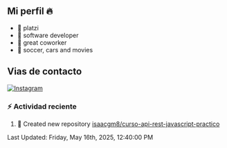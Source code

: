 ## Mi perfil 🔥


- 🔭 platzi
- 🌱 software developer
- 👯 great coworker
- 💬 soccer, cars and movies

## Vias de contacto

[![Instagram](https://img.shields.io/badge/@isaacgm__-%23E4405F?style=for-the-badge&logo=instagram&logoColor=white)](https://www.instagram.com/isaacgm__/)

### :zap: Actividad reciente 
<!--RECENT_ACTIVITY:start-->
1. 📔 Created new repository [isaacgm8/curso-api-rest-javascript-practico](https://github.com/isaacgm8/curso-api-rest-javascript-practico)<br>
<!--RECENT_ACTIVITY:end-->
<!--RECENT_ACTIVITY:last_update-->
Last Updated: Friday, May 16th, 2025, 12:40:00 PM
<!--RECENT_ACTIVITY:last_update_end-->

